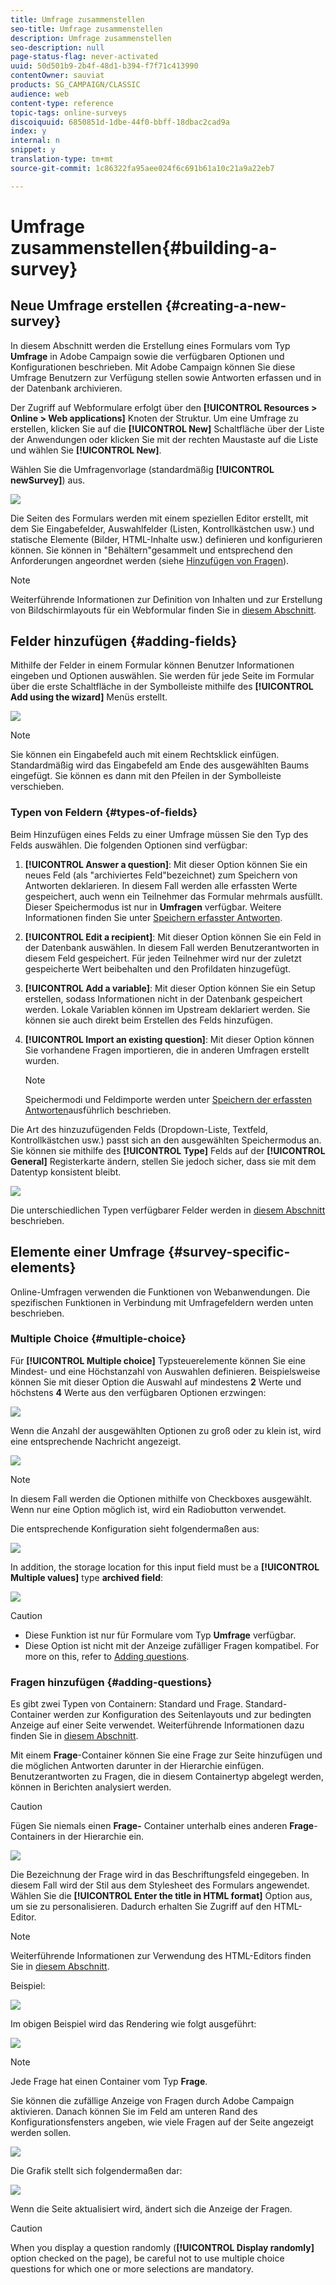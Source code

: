 ```yaml
---
title: Umfrage zusammenstellen
seo-title: Umfrage zusammenstellen
description: Umfrage zusammenstellen
seo-description: null
page-status-flag: never-activated
uuid: 50d501b9-2b4f-48d1-b394-f7f71c413990
contentOwner: sauviat
products: SG_CAMPAIGN/CLASSIC
audience: web
content-type: reference
topic-tags: online-surveys
discoiquuid: 6850851d-1dbe-44f0-bbff-18dbac2cad9a
index: y
internal: n
snippet: y
translation-type: tm+mt
source-git-commit: 1c86322fa95aee024f6c691b61a10c21a9a22eb7

---
```



# Umfrage zusammenstellen{#building-a-survey}

## Neue Umfrage erstellen {#creating-a-new-survey}

In diesem Abschnitt werden die Erstellung eines Formulars vom Typ **Umfrage** in Adobe Campaign sowie die verfügbaren Optionen und Konfigurationen beschrieben. Mit Adobe Campaign können Sie diese Umfrage Benutzern zur Verfügung stellen sowie Antworten erfassen und in der Datenbank archivieren.

Der Zugriff auf Webformulare erfolgt über den **[!UICONTROL Resources > Online > Web applications]** Knoten der Struktur. Um eine Umfrage zu erstellen, klicken Sie auf die **[!UICONTROL New]** Schaltfläche über der Liste der Anwendungen oder klicken Sie mit der rechten Maustaste auf die Liste und wählen Sie **[!UICONTROL New]**.

Wählen Sie die Umfragenvorlage (standardmäßig **[!UICONTROL newSurvey]**) aus.

![](assets/s_ncs_admin_survey_select_template.png)

Die Seiten des Formulars werden mit einem speziellen Editor erstellt, mit dem Sie Eingabefelder, Auswahlfelder (Listen, Kontrollkästchen usw.) und statische Elemente (Bilder, HTML-Inhalte usw.) definieren und konfigurieren können. Sie können in &quot;Behältern&quot;gesammelt und entsprechend den Anforderungen angeordnet werden (siehe [Hinzufügen von Fragen](#adding-questions)).

>[!NOTE]
>
>Weiterführende Informationen zur Definition von Inhalten und zur Erstellung von Bildschirmlayouts für ein Webformular finden Sie in [diesem Abschnitt](../../web/using/about-web-forms.md).

## Felder hinzufügen {#adding-fields}

Mithilfe der Felder in einem Formular können Benutzer Informationen eingeben und Optionen auswählen. Sie werden für jede Seite im Formular über die erste Schaltfläche in der Symbolleiste mithilfe des **[!UICONTROL Add using the wizard]** Menüs erstellt.

![](assets/s_ncs_admin_survey_add_field_menu.png)

>[!NOTE]
>
>Sie können ein Eingabefeld auch mit einem Rechtsklick einfügen. Standardmäßig wird das Eingabefeld am Ende des ausgewählten Baums eingefügt. Sie können es dann mit den Pfeilen in der Symbolleiste verschieben.

### Typen von Feldern {#types-of-fields}

Beim Hinzufügen eines Felds zu einer Umfrage müssen Sie den Typ des Felds auswählen. Die folgenden Optionen sind verfügbar:

1. **[!UICONTROL Answer a question]**: Mit dieser Option können Sie ein neues Feld (als &quot;archiviertes Feld&quot;bezeichnet) zum Speichern von Antworten deklarieren. In diesem Fall werden alle erfassten Werte gespeichert, auch wenn ein Teilnehmer das Formular mehrmals ausfüllt. Dieser Speichermodus ist nur in **Umfragen** verfügbar. Weitere Informationen finden Sie unter [Speichern erfasster Antworten](../../web/using/managing-answers.md#storing-collected-answers).
1. **[!UICONTROL Edit a recipient]**: Mit dieser Option können Sie ein Feld in der Datenbank auswählen. In diesem Fall werden Benutzerantworten in diesem Feld gespeichert. Für jeden Teilnehmer wird nur der zuletzt gespeicherte Wert beibehalten und den Profildaten hinzugefügt.
1. **[!UICONTROL Add a variable]**: Mit dieser Option können Sie ein Setup erstellen, sodass Informationen nicht in der Datenbank gespeichert werden.  Lokale Variablen können im Upstream deklariert werden. Sie können sie auch direkt beim Erstellen des Felds hinzufügen.
1. **[!UICONTROL Import an existing question]**: Mit dieser Option können Sie vorhandene Fragen importieren, die in anderen Umfragen erstellt wurden.

   >[!NOTE]
   >
   >Speichermodi und Feldimporte werden unter [Speichern der erfassten Antworten](../../web/using/managing-answers.md#storing-collected-answers)ausführlich beschrieben.

Die Art des hinzuzufügenden Felds (Dropdown-Liste, Textfeld, Kontrollkästchen usw.) passt sich an den ausgewählten Speichermodus an. Sie können sie mithilfe des **[!UICONTROL Type]** Felds auf der **[!UICONTROL General]** Registerkarte ändern, stellen Sie jedoch sicher, dass sie mit dem Datentyp konsistent bleibt.

![](assets/s_ncs_admin_survey_change_type.png)

Die unterschiedlichen Typen verfügbarer Felder werden in [diesem Abschnitt](../../web/using/about-web-forms.md) beschrieben.

## Elemente einer Umfrage {#survey-specific-elements}

Online-Umfragen verwenden die Funktionen von Webanwendungen. Die spezifischen Funktionen in Verbindung mit Umfragefeldern werden unten beschrieben.

### Multiple Choice {#multiple-choice}

Für **[!UICONTROL Multiple choice]** Typsteuerelemente können Sie eine Mindest- und eine Höchstanzahl von Auswahlen definieren. Beispielsweise können Sie mit dieser Option die Auswahl auf mindestens **2** Werte und höchstens **4** Werte aus den verfügbaren Optionen erzwingen:

![](assets/s_ncs_admin_survey_multichoice_ex1.png)

Wenn die Anzahl der ausgewählten Optionen zu groß oder zu klein ist, wird eine entsprechende Nachricht angezeigt.

![](assets/s_ncs_admin_survey_multichoice_ex2.png)

>[!NOTE]
>
>In diesem Fall werden die Optionen mithilfe von Checkboxes ausgewählt. Wenn nur eine Option möglich ist, wird ein Radiobutton verwendet.

Die entsprechende Konfiguration sieht folgendermaßen aus:

![](assets/s_ncs_admin_survey_multichoice_ex3.png)

In addition, the storage location for this input field must be a **[!UICONTROL Multiple values]** type **archived field**:

![](assets/s_ncs_admin_survey_multiple_values_field.png)

>[!CAUTION]
>
>* Diese Funktion ist nur für Formulare vom Typ **Umfrage** verfügbar.
>* Diese Option ist nicht mit der Anzeige zufälliger Fragen kompatibel. For more on this, refer to [Adding questions](#adding-questions).


### Fragen hinzufügen {#adding-questions}

Es gibt zwei Typen von Containern: Standard und Frage. Standard-Container werden zur Konfiguration des Seitenlayouts und zur bedingten Anzeige auf einer Seite verwendet. Weiterführende Informationen dazu finden Sie in [diesem Abschnitt](../../web/using/about-web-forms.md).

Mit einem **Frage**-Container können Sie eine Frage zur Seite hinzufügen und die möglichen Antworten darunter in der Hierarchie einfügen. Benutzerantworten zu Fragen, die in diesem Containertyp abgelegt werden, können in Berichten analysiert werden.

>[!CAUTION]
>
>Fügen Sie niemals einen **Frage-** Container unterhalb eines anderen **Frage**-Containers in der Hierarchie ein.

![](assets/s_ncs_admin_question_label.png)

Die Bezeichnung der Frage wird in das Beschriftungsfeld eingegeben. In diesem Fall wird der Stil aus dem Stylesheet des Formulars angewendet. Wählen Sie die **[!UICONTROL Enter the title in HTML format]** Option aus, um sie zu personalisieren. Dadurch erhalten Sie Zugriff auf den HTML-Editor.

>[!NOTE]
>
>Weiterführende Informationen zur Verwendung des HTML-Editors finden Sie in [diesem Abschnitt](../../web/using/about-web-forms.md).

Beispiel:

![](assets/s_ncs_admin_survey_containers_qu_arbo.png)

Im obigen Beispiel wird das Rendering wie folgt ausgeführt:

![](assets/s_ncs_admin_survey_containers_qu_ex.png)

>[!NOTE]
>
>Jede Frage hat einen Container vom Typ **Frage**.

Sie können die zufällige Anzeige von Fragen durch Adobe Campaign aktivieren. Danach können Sie im Feld am unteren Rand des Konfigurationsfensters angeben, wie viele Fragen auf der Seite angezeigt werden sollen.

![](assets/s_ncs_admin_survey_containers_qu_display.png)

Die Grafik stellt sich folgendermaßen dar:

![](assets/s_ncs_admin_survey_containers_qu_display_rendering.png)

Wenn die Seite aktualisiert wird, ändert sich die Anzeige der Fragen.

>[!CAUTION]
>
>When you display a question randomly (**[!UICONTROL Display randomly]** option checked on the page), be careful not to use multiple choice questions for which one or more selections are mandatory.

